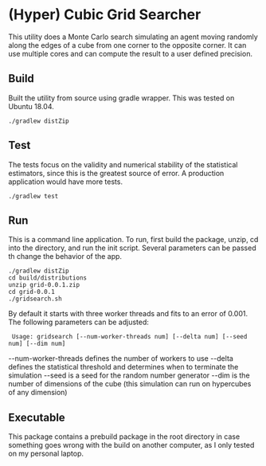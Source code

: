 # (Hyper) Cubic Grid Searcher
This utility does a Monte Carlo search simulating an agent moving randomly along the edges of a cube from one corner to the opposite corner. It can use multiple cores and can compute the result to a user defined precision.

## Build
Built the utility from source using gradle wrapper. This was tested on Ubuntu 18.04.

```
./gradlew distZip
```

## Test
The tests focus on the validity and numerical stability of the statistical estimators, since this is the greatest source of error. A production application would have more tests.

```
./gradlew test
```

## Run
This is a command line application. To run, first build the package, unzip, cd into the directory, and run the init script. Several parameters can be passed th change the behavior of the app.
```
./gradlew distZip
cd build/distributions
unzip grid-0.0.1.zip
cd grid-0.0.1
./gridsearch.sh
```

By default it starts with three worker threads and fits to an error of 0.001. The following parameters can be adjusted:

```
 Usage: gridsearch [--num-worker-threads num] [--delta num] [--seed num] [--dim num]
```
--num-worker-threads defines the number of workers to use
--delta defines the statistical threshold and determines when to terminate the simulation
--seed is a seed for the random number generator
--dim is the number of dimensions of the cube (this simulation can run on hypercubes of any dimension)

## Executable

This package contains a prebuild package in the root directory in case something goes wrong with the build on another computer, as I only tested on my personal laptop.

